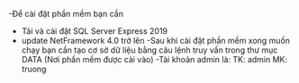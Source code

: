 -Để cài đặt phần mềm bạn cần
+ Tải và cài đặt SQL Server Express 2019
+ update NetFramework 4.0 trở lên
-Sau khi cài đặt phần mềm xong muốn chạy bạn cần tạo cơ sở dữ liệu bằng câu lệnh truy vấn trong thư mục DATA (Nơi phần mềm được cài vào)
-Tài khoản admin là:
TK: admin
MK: truong
